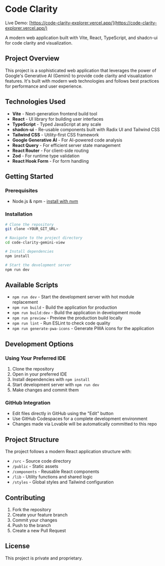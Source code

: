 # Code Clarity

Live Demo: [https://code-clarity-explorer.vercel.app/](https://code-clarity-explorer.vercel.app/)

A modern web application built with Vite, React, TypeScript, and shadcn-ui for code clarity and visualization.

## Project Overview

This project is a sophisticated web application that leverages the power of Google's Generative AI (Gemini) to provide code clarity and visualization features. It's built with modern web technologies and follows best practices for performance and user experience.

## Technologies Used

- **Vite** - Next-generation frontend build tool
- **React** - UI library for building user interfaces
- **TypeScript** - Typed JavaScript at any scale
- **shadcn-ui** - Re-usable components built with Radix UI and Tailwind CSS
- **Tailwind CSS** - Utility-first CSS framework
- **Google Generative AI** - For AI-powered code analysis
- **React Query** - For efficient server state management
- **React Router** - For client-side routing
- **Zod** - For runtime type validation
- **React Hook Form** - For form handling

## Getting Started

### Prerequisites

- Node.js & npm - [install with nvm](https://github.com/nvm-sh/nvm#installing-and-updating)

### Installation

```sh
# Clone the repository
git clone <YOUR_GIT_URL>

# Navigate to the project directory
cd code-clarity-gemini-view

# Install dependencies
npm install

# Start the development server
npm run dev
```

## Available Scripts

- `npm run dev` - Start the development server with hot module replacement
- `npm run build` - Build the application for production
- `npm run build:dev` - Build the application in development mode
- `npm run preview` - Preview the production build locally
- `npm run lint` - Run ESLint to check code quality
- `npm run generate-pwa-icons` - Generate PWA icons for the application

## Development Options

### Using Your Preferred IDE

1. Clone the repository
2. Open in your preferred IDE
3. Install dependencies with `npm install`
4. Start development server with `npm run dev`
5. Make changes and commit them

### GitHub Integration

- Edit files directly in GitHub using the "Edit" button
- Use GitHub Codespaces for a complete development environment
- Changes made via Lovable will be automatically committed to this repo

## Project Structure

The project follows a modern React application structure with:

- `/src` - Source code directory
- `/public` - Static assets
- `/components` - Reusable React components
- `/lib` - Utility functions and shared logic
- `/styles` - Global styles and Tailwind configuration

## Contributing

1. Fork the repository
2. Create your feature branch
3. Commit your changes
4. Push to the branch
5. Create a new Pull Request

## License

This project is private and proprietary.

